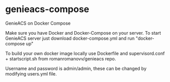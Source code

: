 # genieacs-compose
GenieACS on Docker Compose

Make sure you have Docker and Docker-Compose on your server.
To start GenieACS server just download docker-compose.yml and run "docker-compose up"

To build your own docker image locally use Dockerfile and supervisord.conf + startscript.sh from romanromanovv/genieacs repo.

Username and password is admin/admin, these can be changed by modifying users.yml file.



